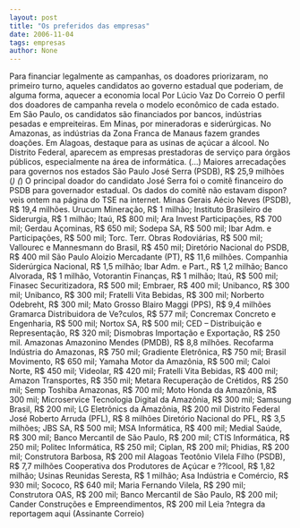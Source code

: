 ```yaml
---
layout: post
title: "Os preferidos das empresas"
date: 2006-11-04
tags: empresas
author: None
---
```

Para financiar legalmente as campanhas, os doadores priorizaram, no primeiro turno, aqueles candidatos ao governo estadual que poderiam, de alguma forma, aquecer a economia local
Por Lúcio Vaz Do Correio 
O perfil dos doadores de campanha revela o modelo econômico de cada estado. Em São Paulo, os candidatos são financiados por bancos, indústrias pesadas e empreiteiras. Em Minas, por mineradoras e siderúrgicas. No Amazonas, as indústrias da Zona Franca de Manaus fazem grandes doações. Em Alagoas, destaque para as usinas de açúcar a álcool. No Distrito Federal, aparecem as empresas prestadoras de serviço para órgãos públicos, especialmente na área de informática. 
(...)
Maiores arrecadações para governos nos estados
São Paulo José Serra (PSDB), R$ 25,9 milhões (*) (*) O principal doador do candidato José Serra foi o comitê financeiro do PSDB para governador estadual. Os dados do comitê não estavam dispon?veis ontem na página do TSE na internet.
Minas Gerais Aécio Neves (PSDB), R$ 19,4 milhões. Urucum Mineração, R$ 1 milhão; Instituto Brasileiro de Siderurgia, R$ 1 milhão; Itaú, R$ 800 mil; Ara Invest Participações, R$ 700 mil; Gerdau Açominas, R$ 650 mil; Sodepa SA, R$ 500 mil; Ibar Adm. e Participações, R$ 500 mil; Torc. Terr. Obras Rodoviárias, R$ 500 mil; Vallourec e Mannesmann do Brasil, R$ 450 mil; Diretório Nacional do PSDB, R$ 400 mil 
São Paulo Aloizio Mercadante (PT), R$ 11,6 milhões. Companhia Siderúrgica Nacional, R$ 1,5 milhão; Ibar Adm. e Part., R$ 1,2 milhão; Banco Alvorada, R$ 1 milhão, Votorantin Finanças, R$ 1 milhão; Itaú, R$ 500 mil; Finasec Securitizadora, R$ 500 mil; Embraer, R$ 400 mil; Unibanco, R$ 300 mil; Unibanco, R$ 300 mil; Fratelli Vita Bebidas, R$ 300 mil; Norberto Odebreht, R$ 300 mil; 
Mato Grosso Blairo Maggi (PPS), R$ 9,4 milhões Gramarca Distribuidora de Ve?culos, R$ 577 mil; Concremax Concreto e Engenharia, R$ 500 mil; Nortox SA, R$ 500 mil; CED – Distribuição e Representação, R$ 320 mil; Dismobras Importação e Exportação, R$ 250 mil. 
Amazonas Amazonino Mendes (PMDB), R$ 8,8 milhões. Recofarma Indústria do Amazonas, R$ 750 mil; Gradiente Eletrônica, R$ 750 mil; Brasil Movimento, R$ 650 mil; Yamaha Motor da Amazônia, R$ 500 mil; Caloi Norte, R$ 450 mil; Videolar, R$ 420 mil; Fratelli Vita Bebidas, R$ 400 mil; Amazon Transportes, R$ 350 mil; Metara Recuperação de Crétidos, R$ 250 mil; Semp Toshiba Amazonas, R$ 700 mil; Moto Honda da Amazônia, R$ 300 mil; Microservice Tecnologia Digital da Amazônia, R$ 300 mil; Samsung Brasil, R$ 200 mil; LG Eletrônics da Amazônia, R$ 200 mil 
Distrito Federal José Roberto Arruda (PFL), R$ 8 milhões Diretório Nacional do PFL, R$ 3,5 milhões; JBS SA, R$ 500 mil; MSA Informática, R$ 400 mil; Medial Saúde, R$ 300 mil; Banco Mercantil de São Paulo, R$ 200 mil; CTIS Informática, R$ 250 mil; Politec Informática, R$ 250 mil; Ciplan, R$ 200 mil; Phidias, R$ 200 mil; Construtora Barbosa, R$ 200 mil 
Alagoas Teotônio Vilela Filho (PSDB), R$ 7,7 milhões Cooperativa dos Produtores de Açúcar e ??lcool, R$ 1,82 milhão; Usinas Reunidas Seresta, R$ 1 milhão; Asa Indústria e Comércio, R$ 930 mil; Sococo, R$ 640 mil; Maria Fernando Vilela, R$ 290 mil; Construtora OAS, R$ 200 mil; Banco Mercantil de São Paulo, R$ 200 mil; Cander Construções e Empreendimentos, R$ 200 mil 
Leia ?ntegra da reportagem aqui (Assinante Correio) 